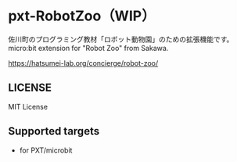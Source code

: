 # pxt-RobotZoo（WIP）
佐川町のプログラミング教材「ロボット動物園」のための拡張機能です。  
micro:bit extension for "Robot Zoo" from Sakawa.

https://hatsumei-lab.org/concierge/robot-zoo/

## LICENSE
MIT License

## Supported targets
* for PXT/microbit